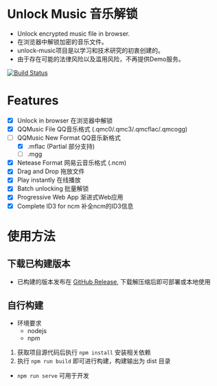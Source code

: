 # Unlock Music 音乐解锁
- Unlock encrypted music file in browser. 
- 在浏览器中解锁加密的音乐文件。
- unlock-music项目是以学习和技术研究的初衷创建的。
- 由于存在可能的法律风险以及滥用风险，不再提供Demo服务。

[![Build Status](https://ci.ixarea.com/api/badges/ix64/unlock-music/status.svg)](https://ci.ixarea.com/ix64/unlock-music)

# Features
- [x] Unlock in browser 在浏览器中解锁
- [x] QQMusic File QQ音乐格式 (.qmc0/.qmc3/.qmcflac/.qmcogg)
- [ ] QQMusic New Format QQ音乐新格式
    - [x] .mflac (Partial 部分支持)
    - [ ] .mgg
- [x] Netease Format 网易云音乐格式 (.ncm)
- [x] Drag and Drop 拖放文件
- [x] Play instantly 在线播放
- [x] Batch unlocking 批量解锁
- [x] Progressive Web App 渐进式Web应用
- [x] Complete ID3 for ncm 补全ncm的ID3信息

# 使用方法
## 下载已构建版本
- 已构建的版本发布在 [GitHub Release](https://github.com/ix64/unlock-music/releases/latest), 下载解压缩后即可部署或本地使用

## 自行构建
- 环境要求 
    - nodejs
    - npm
1. 获取项目源代码后执行 `npm install` 安装相关依赖
2. 执行 `npm run build` 即可进行构建，构建输出为 dist 目录
- `npm run serve` 可用于开发
